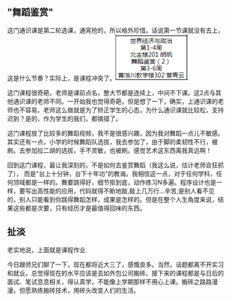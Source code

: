 "舞蹈鉴赏"
---
  这门通识课是第二轮选课，通宵抢的，所以格外珍惜。话说第一节课就没有去上，这是什么节奏？实际上，是课程冲突了。![lesson](./img/2014040701.png)
  
  这门课程很奇葩，老师是课前点名，整大节都是连续上，中间不下课。这2点与其他通识课的老师不同。一开始我也觉得奇葩，但是想了一下，确实，上通识课的老师也不容易，老师这么做就是为了矫正学生的心态，为什么通识课就比较松，支持迟到？是的，作为学生的我们，都搞错了。

  这门课程放了比较多的舞蹈视频，我不是很感兴趣，因为我对舞蹈一点儿不敏感。其实还有一点，小学的时候舞蹈队选拔，我去参加了，由于脚的柔韧性不行，被刷。去参加拉二胡的选拔，手不灵敏，也被刷。感觉艺术这东西离我真远啊！
  
  回到这门课程，最让我深刻的，不是如何去鉴赏舞蹈（我这么说，估计老师会狂抓了）， 而是"台上十分钟，台下十年功"的教诲。我相信这一点，对于任何学科，任何领域都是一样的。舞要跳得好，细节抠到底，动作练习N多遍。程序设计也是一样，要写出高性能的应用，代码就得不断地敲,敲上几万行...辛苦,是别人看不见的，别人只能看到你跳得舞蹈怎样，成果是怎样的。但是在整个人生角度来说，结果这些都是次要，只有经历才是最值得回味的东西。

扯淡
---
  老实地说，上面就是课程作业.  
  
  今日跟师兄们聊了一下，现在都将近大三了，感慨良多。当然，话题都离不开实习和就业。总觉得现在的水平应该是去如外包公司搬砖。接下来的课程都是与日后的面试、笔试息息相关，得认真学，不能像上学期那样不用心上课。搬砖之路路漫漫，但愿熟练搬砖技术，用砖头改变人们的生活。
